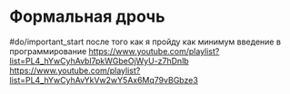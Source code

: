 # Формальная дрочь
#do/important_start после того как я пройду как минимум введение в программирование https://www.youtube.com/playlist?list=PL4_hYwCyhAvbl7pkWGbeOjWyU-z7hDnlb
https://www.youtube.com/playlist?list=PL4_hYwCyhAvYkVw2wY5Ax6Mq79vBGbze3